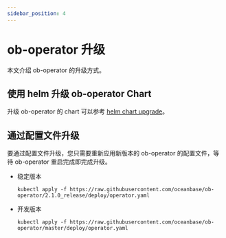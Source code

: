 ```yaml
---
sidebar_position: 4
---
```


# ob-operator 升级

本文介绍 ob-operator 的升级方式。

## 使用 helm 升级 ob-operator Chart

升级 ob-operator 的 chart 可以参考 [helm chart upgrade](https://atlassian.github.io/data-center-helm-charts/userguide/upgrades/HELM_CHART_UPGRADE/)。

## 通过配置文件升级

要通过配置文件升级，您只需要重新应用新版本的 ob-operator 的配置文件，等待 ob-operator 重启完成即完成升级。

- 稳定版本

     ```shell  
     kubectl apply -f https://raw.githubusercontent.com/oceanbase/ob-operator/2.1.0_release/deploy/operator.yaml
     ```

- 开发版本

     ```shell
     kubectl apply -f https://raw.githubusercontent.com/oceanbase/ob-operator/master/deploy/operator.yaml
     ```
